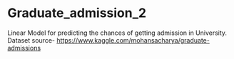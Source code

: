 # Graduate_admission_2
Linear Model for predicting the chances of getting admission in University. Dataset source- https://www.kaggle.com/mohansacharya/graduate-admissions
